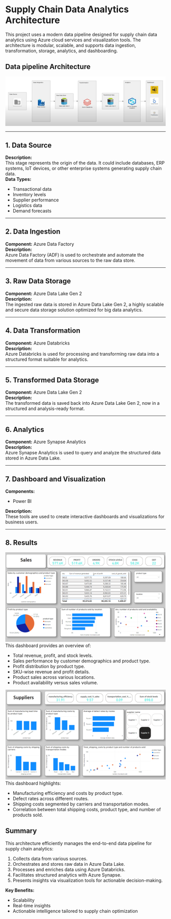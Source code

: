 # Supply Chain Data Analytics Architecture

This project uses a modern data pipeline designed for supply chain data analytics using Azure cloud services and visualization tools. The architecture is modular, scalable, and supports data ingestion, transformation, storage, analytics, and dashboarding.

## Data pipeline Architecture
  
![Azure Architecture](./assets/arch.png)

---

## 1. Data Source  
**Description:**  
This stage represents the origin of the data. It could include databases, ERP systems, IoT devices, or other enterprise systems generating supply chain data.  
**Data Types:**  
- Transactional data  
- Inventory levels  
- Supplier performance  
- Logistics data  
- Demand forecasts  

---

## 2. Data Ingestion  
**Component:** Azure Data Factory  
**Description:**  
Azure Data Factory (ADF) is used to orchestrate and automate the movement of data from various sources to the raw data store.  

---

## 3. Raw Data Storage  
**Component:** Azure Data Lake Gen 2  
**Description:**  
The ingested raw data is stored in Azure Data Lake Gen 2, a highly scalable and secure data storage solution optimized for big data analytics.  

---

## 4. Data Transformation  
**Component:** Azure Databricks  
**Description:**  
Azure Databricks is used for processing and transforming raw data into a structured format suitable for analytics.  

---

## 5. Transformed Data Storage  
**Component:** Azure Data Lake Gen 2  
**Description:**  
The transformed data is saved back into Azure Data Lake Gen 2, now in a structured and analysis-ready format.  

---

## 6. Analytics  
**Component:** Azure Synapse Analytics  
**Description:**  
Azure Synapse Analytics is used to query and analyze the structured data stored in Azure Data Lake.  

---

## 7. Dashboard and Visualization  
**Components:**  
- Power BI  

**Description:**  
These tools are used to create interactive dashboards and visualizations for business users.  

---

## 8. Results

![Sales Dashboard](./assets/SDB1.png)
This dashboard provides an overview of:
- Total revenue, profit, and stock levels.
- Sales performance by customer demographics and product type.
- Profit distribution by product type.
- SKU-wise revenue and profit details.
- Product sales across various locations.
- Product availability versus sales volume.

  
![Supplier Dashboard](./assets/SDB2.png)
This dashboard highlights:
- Manufacturing efficiency and costs by product type.
- Defect rates across different routes.
- Shipping costs segmented by carriers and transportation modes.
- Correlation between total shipping costs, product type, and number of products sold.

## Summary  
This architecture efficiently manages the end-to-end data pipeline for supply chain analytics:  

1. Collects data from various sources.  
2. Orchestrates and stores raw data in Azure Data Lake.  
3. Processes and enriches data using Azure Databricks.  
4. Facilitates structured analytics with Azure Synapse.  
5. Presents insights via visualization tools for actionable decision-making.  

**Key Benefits:**  
- Scalability  
- Real-time insights  
- Actionable intelligence tailored to supply chain optimization  
